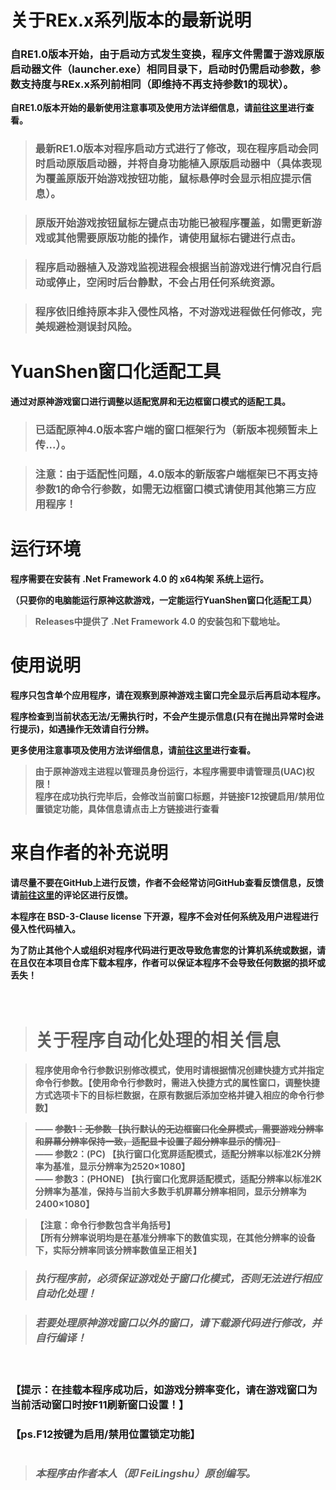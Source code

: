 # 关于REx.x系列版本的最新说明

### 自RE1.0版本开始，由于启动方式发生变换，程序文件需置于游戏原版启动器文件（launcher.exe）相同目录下，启动时仍需启动参数，参数支持度与REx.x系列前相同（即维持不再支持参数1的现状）。

**自RE1.0版本开始的最新使用注意事项及使用方法详细信息，请[前往这里](https://space.bilibili.com/483822869)进行查看。**

> ### 最新RE1.0版本对程序启动方式进行了修改，现在程序启动会同时启动原版启动器，并将自身功能植入原版启动器中（具体表现为覆盖原版开始游戏按钮功能，鼠标悬停时会显示相应提示信息）。

> ### 原版开始游戏按钮鼠标左键点击功能已被程序覆盖，如需更新游戏或其他需要原版功能的操作，请使用鼠标右键进行点击。

> ### 程序启动器植入及游戏监视进程会根据当前游戏进行情况自行启动或停止，空闲时后台静默，不会占用任何系统资源。

> ### 程序依旧维持原本非入侵性风格，不对游戏进程做任何修改，完美规避检测误封风险。

# YuanShen窗口化适配工具

**通过对原神游戏窗口进行调整以适配宽屏和无边框窗口模式的适配工具。**

> ### 已适配原神4.0版本客户端的窗口框架行为（新版本视频暂未上传...）。

> ### **注意：由于适配性问题，4.0版本的新版客户端框架已不再支持参数1的命令行参数，如需无边框窗口模式请使用其他第三方应用程序！**

# 运行环境

**程序需要在安装有 .Net Framework 4.0 的 x64构架 系统上运行。**

**（只要你的电脑能运行原神这款游戏，一定能运行YuanShen窗口化适配工具）**

> **Releases中提供了 .Net Framework 4.0 的安装包和下载地址。**

# 使用说明

**程序只包含单个应用程序，请在观察到原神游戏主窗口完全显示后再启动本程序。**

**程序检查到当前状态无法/无需执行时，不会产生提示信息(只有在抛出异常时会进行提示)，如遇操作无效请自行分辨。**

**更多使用注意事项及使用方法详细信息，请[前往这里](https://www.bilibili.com/video/av774594174)进行查看。**

> **由于原神游戏主进程以管理员身份运行，本程序需要申请管理员(UAC)权限！  
    程序在成功执行完毕后，会修改当前窗口标题，并链接F12按键启用/禁用位置锁定功能，具体信息请点击上方链接进行查看**

# 来自作者的补充说明

**请尽量不要在GitHub上进行反馈，作者不会经常访问GitHub查看反馈信息，反馈请[前往这里](https://www.bilibili.com/video/av774594174)的评论区进行反馈。**

**本程序在 BSD-3-Clause license 下开源，程序不会对任何系统及用户进程进行侵入性代码植入。**

**为了防止其他个人或组织对程序代码进行更改导致危害您的计算机系统或数据，请在且仅在本项目仓库下载本程序，作者可以保证本程序不会导致任何数据的损坏或丢失！**

　
　

> # 关于程序自动化处理的相关信息

> **程序使用命令行参数识别修改模式，使用时请根据情况创建快捷方式并指定命令行参数。【使用命令行参数时，需进入快捷方式的属性窗口，调整快捷方式选项卡下的目标栏数据，在原有数据后添加空格并键入相应的命令行参数】**

> **—— ~~参数1：无参数 【执行默认的无边框窗口化全屏模式，需要游戏分辨率和屏幕分辨率保持一致，适配显卡设置了超分辨率显示的情况】~~  
    —— 参数2：(PC) 【执行窗口化宽屏适配模式，适配分辨率以标准2K分辨率为基准，显示分辨率为2520×1080】  
    —— 参数3：(PHONE) 【执行窗口化宽屏适配模式，适配分辨率以标准2K分辨率为基准，保持与当前大多数手机屏幕分辨率相同，显示分辨率为2400×1080】**
    
> **【注意：命令行参数包含半角括号】  
    【所有分辨率说明均是在基准分辨率下的数值实现，在其他分辨率的设备下，实际分辨率同该分辨率数值呈正相关】**
    
> ### **_执行程序前，必须保证游戏处于窗口化模式，否则无法进行相应自动化处理！_**

> ### **_若要处理原神游戏窗口以外的窗口，请下载源代码进行修改，并自行编译！_**

　


### **【提示：在挂载本程序成功后，如游戏分辨率变化，请在游戏窗口为当前活动窗口时按F11刷新窗口设置！】**
### **【ps.F12按键为启用/禁用位置锁定功能】**
# 

> ### **_本程序由作者本人（即 FeiLingshu）原创编写。_**
